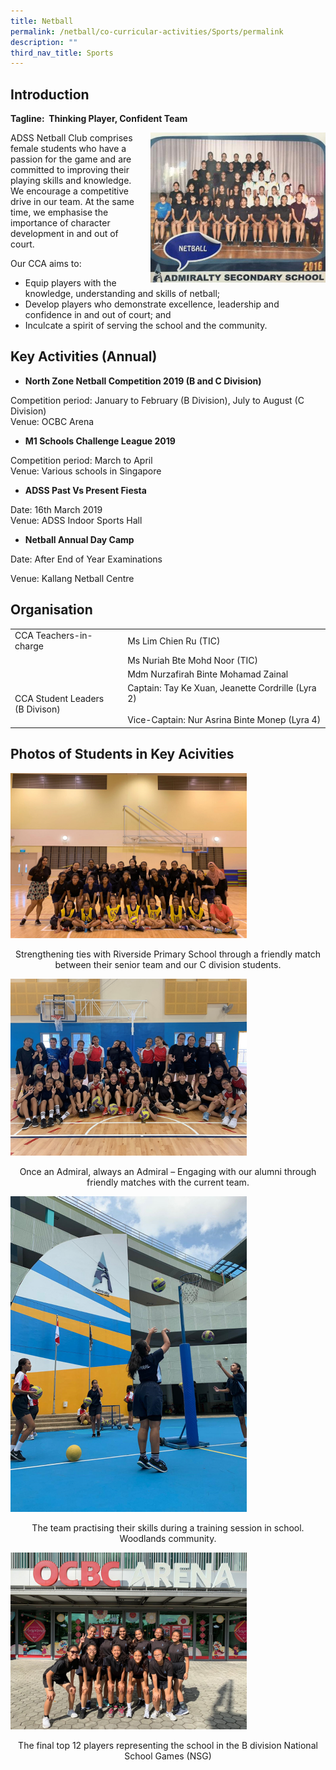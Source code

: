 ```yaml
---
title: Netball
permalink: /netball/co-curricular-activities/Sports/permalink
description: ""
third_nav_title: Sports
---
```

Introduction
------------
**Tagline:  Thinking Player, Confident Team**

<img src="/images/n1.jpg" style="width:280px;height:240px;margin-left:15px;" align = "right">

ADSS Netball Club comprises female students who have a passion for the game and are committed to improving their playing skills and knowledge. We encourage a competitive drive in our team. At the same time, we emphasise the importance of character development in and out of court.

Our CCA aims to:

*   Equip players with the knowledge, understanding and skills of netball;
*   Develop players who demonstrate excellence, leadership and confidence in and out of court; and
*   Inculcate a spirit of serving the school and the community.



Key Activities (Annual)
-----------------------

*   **North Zone Netball Competition 2019 (B and C Division)**  
    

Competition period: January to February (B Division), July to August (C Division)  
Venue: OCBC Arena  
  

*   **M1 Schools Challenge League 2019**  
    

Competition period: March to April  
Venue: Various schools in Singapore  
  

*   **ADSS Past Vs Present Fiesta**  
    

Date: 16th March 2019  
Venue: ADSS Indoor Sports Hall  
  

*   **Netball Annual Day Camp**  
    

Date: After End of Year Examinations

Venue: Kallang Netball Centre


Organisation
------------

|  |  |
|---|---|
| CCA Teachers-in-charge | Ms Lim Chien Ru (TIC) |
|   | Ms Nuriah Bte Mohd Noor (TIC) |
|   | Mdm Nurzafirah Binte Mohamad Zainal |
| CCA Student Leaders<br>(B Divison) | Captain: Tay Ke Xuan, Jeanette Cordrille (Lyra 2)<br><br>Vice-Captain: Nur Asrina Binte Monep (Lyra 4) |



Photos of Students in Key Acivities
-----------------------------------
<img src="/images/n2.jpg"
		 style="width:75%">

<p style="text-align: center;">Strengthening ties with Riverside Primary School through a friendly match between their senior team and our C division students.</p>

<img src="/images/n3.jpg"
		 style="width:75%">

<p style="text-align: center;">Once an Admiral, always an Admiral – Engaging with our alumni through friendly matches with the current team.</p>

<img src="/images/n4.jpg"
		 style="width:75%">

<p style="text-align: center;">The team practising their skills during a training session in school.<br>Woodlands community.</p>

<img src="/images/n5.jpg"
		 style="width:75%">

<p style="text-align: center;">The final top 12 players representing the school in the B division National School Games (NSG)</p>